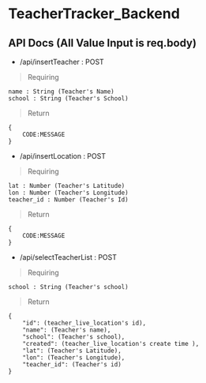 # TeacherTracker_Backend


## API Docs (All Value Input is req.body)

* /api/insertTeacher : POST

> Requiring

    name : String (Teacher's Name)
    school : String (Teacher's School)
    
> Return

	{
		CODE:MESSAGE
	}


* /api/insertLocation : POST

> Requiring

    lat : Number (Teacher's Latitude)
    lon : Number (Teacher's Longitude)
    teacher_id : Number (Teacher's Id)
    
> Return

	{
		CODE:MESSAGE
	}


* /api/selectTeacherList : POST

> Requiring

    school : String (Teacher's school)
    
> Return

    {
        "id": (teacher_live_location's id),
        "name": (Teacher's name),
        "school": (Teacher's school),
        "created": (teacher_live_location's create time ),
        "lat": (Teacher's Latitude),
        "lon": (Teacher's Longitude),
        "teacher_id": (Teacher's id)
    }




